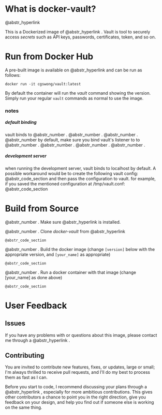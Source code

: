# What is docker-vault?

@abstr_hyperlink 

This is a Dockerized image of @abstr_hyperlink . Vault is tool to securely access _secrets_ such as API keys, passwords, certificates, token, and so on.

# Run from Docker Hub

A pre-built image is available on @abstr_hyperlink and can be run as follows:
    
    
    docker run -it cgswong/vault:latest
    

By default the container will run the _vault_ command showing the version. Simply run your regular `vault` commands as normal to use the image.

### notes

##### default binding

vault binds to @abstr_number . @abstr_number . @abstr_number . @abstr_number by default, make sure you bind vault's listener to to @abstr_number . @abstr_number . @abstr_number . @abstr_number .

##### development server

when running the development server, vault binds to localhost by default. A possible workaround would be to create the following vault config: @abstr_code_section and then pass the configuration to vault. for example, if you saved the mentioned configuration at /tmp/vault.conf: @abstr_code_section 

# Build from Source

@abstr_number . Make sure @abstr_hyperlink is installed.

@abstr_number . Clone _docker-vault_ from @abstr_hyperlink 
    
    
    @abstr_code_section
    

@abstr_number . Build the docker image (change `[version]` below with the appropriate version, and `[your_name]` as appropriate)
    
    
    @abstr_code_section
    

@abstr_number . Run a docker container with that image (change [your_name] as done above)
    
    
    @abstr_code_section
    

# User Feedback

## Issues

If you have any problems with or questions about this image, please contact me through a @abstr_hyperlink .

## Contributing

You are invited to contribute new features, fixes, or updates, large or small; I'm always thrilled to receive pull requests, and I'll do my best to process them as fast as I can.

Before you start to code, I recommend discussing your plans through a @abstr_hyperlink , especially for more ambitious contributions. This gives other contributors a chance to point you in the right direction, give you feedback on your design, and help you find out if someone else is working on the same thing.
